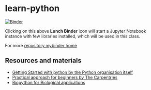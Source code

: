 # learn-python

[![Binder](https://mybinder.org/badge_logo.svg)](https://mybinder.org/v2/gh/sk-sahu/learn-python/master?filepath=new.ipynb)

Clicking on this above **Lunch Binder** icon will start a Jupyter Notebook instance with few libraries installed, which will be used in this class.

For more [repository mybinder home](https://mybinder.org/v2/gh/sk-sahu/learn-python/master)


## Resources and materials
* [Getting Started with python by the Python organisation itself](https://www.python.org/about/gettingstarted/)
* [Practical approach for beginners by The Carpentries](https://swcarpentry.github.io/python-novice-inflammation/)
* [Biopython for Biological applications](http://biopython.org/DIST/docs/tutorial/Tutorial.html)
